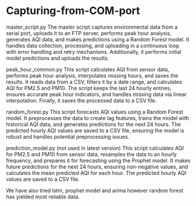 # Capturing-from-COM-port

master_script.py
The master script captures environmental data from a serial port, uploads it to an FTP server, performs peak hour analysis, generates AQI data, and makes predictions using a Random Forest model. It handles data collection, processing, and uploading in a continuous loop with error handling and retry mechanisms. Additionally, it performs initial model predictions and uploads the results.

peak_hour_common.py
This script calculates AQI from sensor data, performs peak hour analysis, interpolates missing hours, and saves the results. It reads data from a CSV, filters it by a date range, and calculates AQI for PM2.5 and PM10. The script keeps the last 24 hourly entries, ensures accurate peak hour indicators, and handles missing data via linear interpolation. Finally, it saves the processed data to a CSV file.

random_forest.py
This script forecasts AQI values using a Random Forest model. It preprocesses the data to create lag features, trains the model with historical AQI data, and generates predictions for the next 24 hours. The predicted hourly AQI values are saved to a CSV file, ensuring the model is robust and handles potential preprocessing issues.

prediction_model.py (not used in latest version)
This script calculates AQI for PM2.5 and PM10 from sensor data, resamples the data to an hourly frequency, and prepares it for forecasting using the Prophet model. It makes future predictions for the next 24 hours, ensuring non-negative values, and calculates the mean predicted AQI for each hour. The predicted hourly AQI values are saved to a CSV file.


We have also tried lstm, prophet model and arima however random forest has yielded most reliable data.





